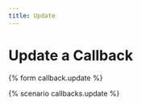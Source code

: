 ```yaml
---
title: Update
---
```


# Update a Callback

{% form callback.update %}

{% scenario callbacks.update %}

